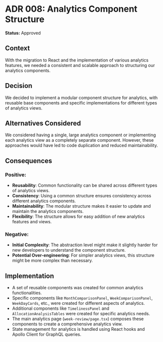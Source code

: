 # ADR 008: Analytics Component Structure

**Status:** Approved

## Context
With the migration to React and the implementation of various analytics features, we needed a consistent and scalable approach to structuring our analytics components.

## Decision
We decided to implement a modular component structure for analytics, with reusable base components and specific implementations for different types of analytics views.

## Alternatives Considered
We considered having a single, large analytics component or implementing each analytics view as a completely separate component. However, these approaches would have led to code duplication and reduced maintainability.

## Consequences
### Positive:
- **Reusability**: Common functionality can be shared across different types of analytics views.
- **Consistency**: Using a common structure ensures consistency across different analytics components.
- **Maintainability**: The modular structure makes it easier to update and maintain the analytics components.
- **Flexibility**: The structure allows for easy addition of new analytics features and views.

### Negative:
- **Initial Complexity**: The abstraction level might make it slightly harder for new developers to understand the component structure.
- **Potential Over-engineering**: For simpler analytics views, this structure might be more complex than necessary.

## Implementation
- A set of reusable components was created for common analytics functionalities.
- Specific components like `MonthComparisonPanel`, `WeekComparisonPanel`, `WeekDayCards`, etc., were created for different aspects of analytics.
- Additional components like `TimelinessPanel` and `AllocationAnalysisTables` were created for specific analytics needs.
- The main analytics page (`week-review/page.tsx`) composes these components to create a comprehensive analytics view.
- State management for analytics is handled using React hooks and Apollo Client for GraphQL queries.
